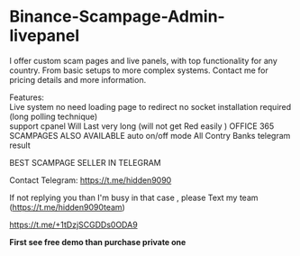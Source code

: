  # Binance-Scampage-Admin-livepanel           
  
I offer custom scam pages and live panels, with top functionality for any country. From basic setups to more complex systems.
Contact me for pricing details and more information.
    
Features:     
Live system no need loading page to redirect 
no socket installation required (long polling technique)        
support cpanel 
Will Last very long (will not get Red easily )
OFFICE 365 SCAMPAGES ALSO AVAILABLE 
auto on/off mode
All Contry Banks 
telegram result       
           
 

 BEST SCAMPAGE SELLER IN TELEGRAM     

Contact Telegram: https://t.me/hidden9090

If not replying you than  I'm busy in that case , please 
Text my team 
(https://t.me/hidden9090team)

https://t.me/+1tDzjSCGDDs0ODA9

 **First see free demo than purchase private one**                                                                                  
